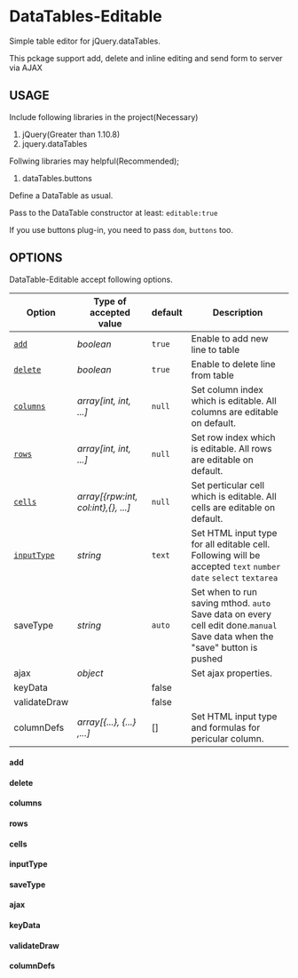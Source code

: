 # DataTables-Editable
Simple table editor for jQuery.dataTables.

This pckage support add, delete and inline editing and send form to server via AJAX

## USAGE
Include following libraries in the project(Necessary)

1. jQuery(Greater than 1.10.8)
2. jquery.dataTables

Follwing libraries may helpful(Recommended);
1. dataTables.buttons

Define a DataTable as usual.

Pass to the DataTable constructor at least: `editable:true`

If you use buttons plug-in, you need to pass `dom`, `buttons` too.

## OPTIONS
DataTable-Editable accept following options.

| Option | Type of accepted value | default | Description |
| --- | --- | --- | --- |
| [`add`](https://github.com/shujiro-yamakita/datatables-editable/blob/main/README.md#add) | *boolean* | `true` | Enable to add new line to table |
| [`delete`](https://github.com/shujiro-yamakita/datatables-editable/blob/main/README.md#delete) | *boolean* | `true` | Enable to delete line from table |
| [`columns`](https://github.com/shujiro-yamakita/datatables-editable/blob/main/README.md#columns) | *array[int, int, ...]* | `null` | Set column index which is editable. All columns are editable on default. |
| [`rows`](https://github.com/shujiro-yamakita/datatables-editable/blob/main/README.md#rows) | *array[int, int, ...]* | `null` | Set row index which is editable. All rows are editable on default. |
| [`cells`](https://github.com/shujiro-yamakita/datatables-editable/blob/main/README.md#cells) | *array[{rpw:int, col:int},{}, ...]* | `null` | Set perticular cell which is editable. All cells are editable on default. |
| [`inputType`](#inputType) | *string* | `text` | Set HTML input type for all editable cell. Following will be accepted `text` `number` `date` `select` `textarea` |
| saveType | *string* | `auto` | Set when to run saving mthod. `auto` Save data on every cell edit done.`manual` Save data when the "save" button is pushed |
| ajax | *object* | | Set ajax properties. |
| keyData | | false | |
| validateDraw | | false | |
| columnDefs | *array[{...}, {...} ,...]* | [] | Set HTML input type and formulas for pericular column.|

#### add
#### delete
#### columns
#### rows
#### cells
#### inputType
#### saveType
#### ajax
#### keyData
#### validateDraw
#### columnDefs
